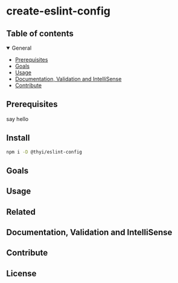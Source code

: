 # create-eslint-config

## Table of contents

<details open><summary>General</summary>

- [Prerequisites](#prerequisites)
- [Goals](#goals)
- [Usage](#usage)
- [Documentation, Validation and IntelliSense](#documentation-validation-and-intellisense)
- [Contribute](#contribute)
  </details>

## Prerequisites

say hello

## Install

```sh
npm i -D @thyi/eslint-config
```

## Goals

## Usage

## Related

## Documentation, Validation and IntelliSense

## Contribute

## License
